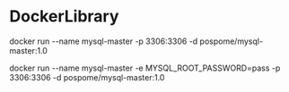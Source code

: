 # DockerLibrary

docker run --name mysql-master -p 3306:3306 -d pospome/mysql-master:1.0

docker run --name mysql-master -e MYSQL_ROOT_PASSWORD=pass -p 3306:3306 -d pospome/mysql-master:1.0
